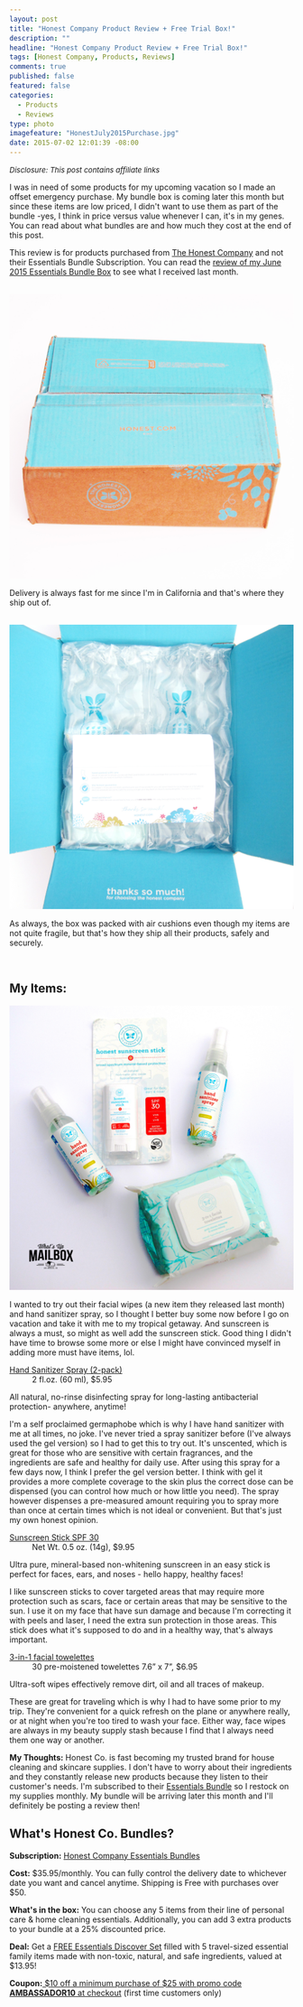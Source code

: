 ```yaml
---
layout: post
title: "Honest Company Product Review + Free Trial Box!"
description: ""
headline: "Honest Company Product Review + Free Trial Box!"
tags: [Honest Company, Products, Reviews]
comments: true
published: false
featured: false
categories: 
  - Products
  - Reviews
type: photo
imagefeature: "HonestJuly2015Purchase.jpg"
date: 2015-07-02 12:01:39 -08:00
---
```

<i><font size="2">Disclosure: This post contains affiliate links</font></i>

<p>I was in need of some products for my upcoming vacation so I made an offset emergency purchase. My bundle box is coming later this month but since these items are low priced, I didn't want to use them as part of the bundle -yes, I think in price versus value whenever I can, it's in my genes. You can read about what bundles are and how much they cost at the end of this post.</p>
<p>This review is for products purchased from <a href="http://click.linksynergy.com/fs-bin/click?id=E8Cf336JUvc&offerid=281968.138&type=3&subid=0&LSNSUBSITE=adgid" >The Honest Company</a> and not their Essentials Bundle Subscription. You can read the <a href="http://whatsupmailbox.com/subscriptions/reviews/Honest-Company-Essentials-Bundle-June-2015-Review/" target="_blank">review of my June 2015 Essentials Bundle Box</a> to see what I received last month.</p>
<br>

<center><img src='/images/HonestJuly2015PurchaseBox.jpg'></center>
<p>Delivery is always fast for me since I'm in California and that's where they ship out of.</p>
<br>

<center><img src='/images/HonestJuly2015PurchaseOpenBox.jpg'></center>
<p>As always, the box was packed with air cushions even though my items are not quite fragile, but that's how they ship all their products, safely and securely.</p>
<br>

## My Items:

<center><img src='/images/HonestJuly2015Purchase.jpg'></center>

<p>I wanted to try out their facial wipes (a new item they released last month) and hand sanitizer spray, so I thought I better buy some now before I go on vacation and take it with me to my tropical getaway. And sunscreen is always a must, so might as well add the sunscreen stick. Good thing I didn't have time to browse some more or else I might have convinced myself in adding more must have items, lol.</p>


<DL>
<DT><a href="http://click.linksynergy.com/link?id=E8Cf336JUvc&offerid=281968.5&type=2&murl=https%3A%2F%2Fwww.honest.com%2Fbath-and-body%2Fhand-sanitizer-spray%3Fsid%3D10025%26cid%3D%7Bifnotmobile%3Agoogle%7D%7Bifmobile%3Agoogle_mobile%7D%26mid%3Dsearch%26aid%3DPLA%3A%7Bproduct_partition_id%7D%3A%7Bproduct_id%7D%3Apla%26pid%3D%7Badtype%7D&LSNSUBSITE=adgid">Hand Sanitizer Spray (2-pack)</a></DT>
<DD>2 fl.oz. (60 ml), $5.95</DD>
</DL>
<p>All natural, no-rinse disinfecting spray for long-lasting antibacterial protection- anywhere, anytime!</p>
<p>I'm a self proclaimed germaphobe which is why I have hand sanitizer with me at all times, no joke. I've never tried a spray sanitizer before (I've always used the gel version) so I had to get this to try out. It's unscented, which is great for those who are sensitive with certain fragrances, and the ingredients are safe and healthy for daily use. After using this spray for a few days now, I think I prefer the gel version better. I think with gel it provides a more complete coverage to the skin plus the correct dose can be dispensed (you can control how much or how little you need). The spray however dispenses a pre-measured amount requiring you to spray more than once at certain times which is not ideal or convenient. But that's just my own honest opinion.</p>

<DL>
<DT><a href="http://click.linksynergy.com/link?id=E8Cf336JUvc&offerid=281968.182&type=2&murl=https%3A%2F%2Fwww.honest.com%2Fbath-and-body%2Fsunscreen-stick%3Fsid%3D10025%26cid%3D%7Bifnotmobile%3Agoogle%7D%7Bifmobile%3Agoogle_mobile%7D%26mid%3Dsearch%26aid%3DPLA%3A%7Bproduct_partition_id%7D%3A%7Bproduct_id%7D%3Apla%26pid%3D%7Badtype%7D&LSNSUBSITE=adgid">Sunscreen Stick SPF 30</a></DT>
<DD>Net Wt. 0.5 oz. (14g), $9.95</DD>
</DL>
<p>Ultra pure, mineral-based non-whitening sunscreen in an easy stick is perfect for faces, ears, and noses - hello happy, healthy faces!</p>
<p>I like sunscreen sticks to cover targeted areas that may require more protection such as scars, face or certain areas that may be sensitive to the sun. I use it on my face that have sun damage and because I'm correcting it with peels and laser, I need the extra sun protection in those areas. This stick does what it's supposed to do and in a healthy way, that's always important.</p>

<DL>
<DT><a href="https://www.honest.com/bath-and-body/facial-towelettes" target="_blank">3-in-1 facial towelettes</a></DT>
<DD>30 pre-moistened towelettes 7.6” x 7”, $6.95</DD>
</DL>
<p>Ultra-soft wipes effectively remove dirt, oil and all traces of makeup.</p>
<p>These are great for traveling which is why I had to have some prior to my trip. They're convenient for a quick refresh on the plane or anywhere really, or at night when you're too tired to wash your face. Either way, face wipes are always in my beauty supply stash because I find that I always need them one way or another.</p>

<p><i class="icon-exclamation-sign"></i><b> My Thoughts:</b> Honest Co. is fast becoming my trusted brand for house cleaning and skincare supplies. I don't have to worry about their ingredients and they constantly release new products because they listen to their customer's needs. I'm subscribed to their <a href="http://click.linksynergy.com/link?id=E8Cf336JUvc&offerid=281968.12&type=2&murl=https%3A%2F%2Fwww.honest.com%2Fbath-and-body%2Ffamily-essentials-bundle%3Fsid%3D10025%26cid%3D%7Bifnotmobile%3Agoogle%7D%7Bifmobile%3Agoogle_mobile%7D%26mid%3Dsearch%26aid%3DPLA%3A%7Bproduct_partition_id%7D%3A%7Bproduct_id%7D%3Apla%26pid%3D%7Badtype%7D&LSNSUBSITE=adgid">Essentials Bundle</a> so I restock on my supplies monthly. My bundle will be arriving later this month and I'll definitely be posting a review then!</p>

<H2>What's Honest Co. Bundles?</H2>
<p><b>Subscription:</b> <a href="http://click.linksynergy.com/link?id=E8Cf336JUvc&offerid=281968.12&type=2&murl=https%3A%2F%2Fwww.honest.com%2Fbath-and-body%2Ffamily-essentials-bundle%3Fsid%3D10025%26cid%3D%7Bifnotmobile%3Agoogle%7D%7Bifmobile%3Agoogle_mobile%7D%26mid%3Dsearch%26aid%3DPLA%3A%7Bproduct_partition_id%7D%3A%7Bproduct_id%7D%3Apla%26pid%3D%7Badtype%7D&LSNSUBSITE=adgid">Honest Company Essentials Bundles</a></p>
<p><b>Cost:</b> $35.95/monthly. You can fully control the delivery date to whichever date you want and cancel anytime. Shipping is Free with purchases over $50.</p>
<p><b>What's in the box:</b> You can choose any 5 items from their line of personal care & home cleaning essentials. Additionally, you can add 3 extra products to your bundle at a 25% discounted price.</p>
<p><b>Deal:</b> Get a <a href="http://click.linksynergy.com/fs-bin/click?id=E8Cf336JUvc&offerid=281968.138&type=3&subid=0&LSNSUBSITE=adgid" target="_blank">FREE Essentials Discover Set</a> filled with 5 travel-sized essential family items made with non-toxic, natural, and safe ingredients, valued at $13.95!</p>
<p><b>Coupon:</b><a href="http://click.linksynergy.com/fs-bin/click?id=E8Cf336JUvc&offerid=281968.141&type=3&subid=0&LSNSUBSITE=adgid" > $10 off a minimum purchase of $25 with promo code <b>AMBASSADOR10</b> at checkout</a> (first time customers only)</p>
<br>
